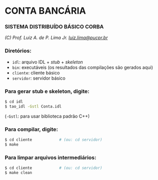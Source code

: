 # CONTA BANCÁRIA

### SISTEMA DISTRIBUÍDO BÁSICO CORBA

*(C) Prof. Luiz A. de P. Lima Jr.*
*luiz.lima@pucpr.br*

### Diretórios:

* `idl`: arquivo IDL + *stub* + *skeleton*
* `bin`: executáveis (os resultados das compilações são gerados aqui)
* `cliente`: cliente básico
* `servidor`: servidor básico

### Para gerar stub e skeleton, digite:

```bash
$ cd idl
$ tao_idl -Gstl Conta.idl
```

(`-Gstl`: para usar biblioteca padrão C++)

### Para compilar, digite:

```bash
$ cd cliente            # (ou: cd servidor)
$ make
```

### Para limpar arquivos intermediários:

```bash
$ cd cliente            # (ou: cd servidor)
$ make clean
```

